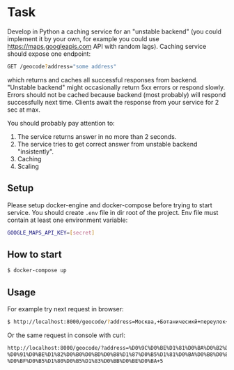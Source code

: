 # Task

Develop in Python a caching service for an "unstable backend" (you could implement it by your own,
for example you could use https://maps.googleapis.com API with random lags).
Caching service should expose one endpoint:

```bash
GET /geocode?address="some address"
```

which returns and caches all successful responses from backend.
"Unstable backend" might occasionally return 5xx errors or respond slowly.
Errors should not be cached because backend (most probably) will respond successfully next time.
Clients await the response from your service for 2 sec at max.

You should probably pay attention to:
1. The service returns answer in no more than 2 seconds.
2. The service tries to get correct answer from unstable backend "insistently".
3. Caching
4. Scaling

## Setup
Please setup docker-engine and docker-compose before trying to start service.
You should create `.env` file in dir root of the project. Env file must 
contain at least one environment variable:
```bash
GOOGLE_MAPS_API_KEY=[secret]
```

## How to start
```bash
$ docker-compose up
```

## Usage
For example try next request in browser:
```bash
$ http://localhost:8000/geocode/?address=Москва,+Ботаничесикй+переулок+5
```

Or the same request in console with curl:
```bash
http://localhost:8000/geocode/?address=%D0%9C%D0%BE%D1%81%D0%BA%D0%B2%D0%B0,+
%D0%91%D0%BE%D1%82%D0%B0%D0%BD%D0%B8%D1%87%D0%B5%D1%81%D0%BA%D0%B8%D0%B9+
%D0%BF%D0%B5%D1%80%D0%B5%D1%83%D0%BB%D0%BE%D0%BA+5
```
